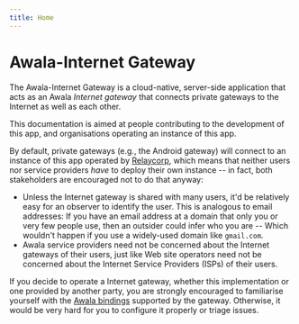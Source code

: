 ```yaml
---
title: Home
---
```

# Awala-Internet Gateway

The Awala-Internet Gateway is a cloud-native, server-side application that acts as an Awala _Internet gateway_ that connects private gateways to the Internet as well as each other.

This documentation is aimed at people contributing to the development of this app, and organisations operating an instance of this app.

By default, private gateways (e.g., the Android gateway) will connect to an instance of this app operated by [Relaycorp](https://relaycorp.tech/), which means that neither users nor service providers _have_ to deploy their own instance -- in fact, both stakeholders are encouraged not to do that anyway:

- Unless the Internet gateway is shared with many users, it'd be relatively easy for an observer to identify the user. This is analogous to email addresses: If you have an email address at a domain that only you or very few people use, then an outsider could infer who you are -- Which wouldn't happen if you use a widely-used domain like `gmail.com`.
- Awala service providers need not be concerned about the Internet gateways of their users, just like Web site operators need not be concerned about the Internet Service Providers (ISPs) of their users.

If you decide to operate a Internet gateway, whether this implementation or one provided by another party, you are strongly encouraged to familiarise yourself with the [Awala bindings](https://specs.awala.network/RS-000#message-transport-bindings) supported by the gateway. Otherwise, it would be very hard for you to configure it properly or triage issues.
